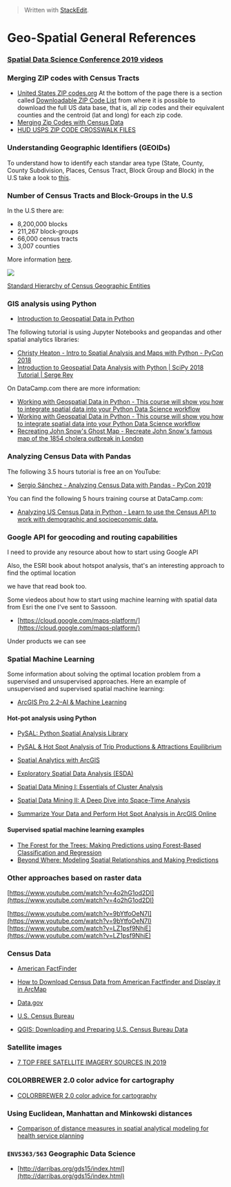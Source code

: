 


> Written with [StackEdit](https://stackedit.io/).
# Geo-Spatial General References

### [Spatial Data Science Conference 2019 videos](https://spatial-data-science-conference.com/2019/index.html#2019videos)

### Merging ZIP codes with Census Tracts

- [United States ZIP codes.org](https://www.unitedstateszipcodes.org/) At the bottom of the page there is a section called   [Downloadable ZIP Code List](https://www.unitedstateszipcodes.org/zip-code-database/) from where it is possible to download the full US data base, that is, all zip codes and their equivalent counties and the centroid (lat and long) for each zip code.
- [Merging Zip Codes with Census Data](https://verstaresearch.com/blog/merging-zip-codes-with-census-data/)
- [HUD USPS ZIP CODE CROSSWALK FILES](https://www.huduser.gov/portal/datasets/usps_crosswalk.html#data)

### Understanding Geographic Identifiers (GEOIDs)

To understand how to identify each standar area type (State, County, County Subdivision, 
Places, Census Tract, Block Group and Block) in the U.S take a look to [this](https://www.census.gov/programs-surveys/geography/guidance/geo-identifiers.html).

### Number of Census Tracts and Block-Groups in the U.S

In the U.S there are:

- 8,200,000 blocks
- 211,267 block-groups
- 66,000 census tracts
- 3,007 counties

More information [here]([https://current360.com/research-101-census-tracts-vs-census-block-groups/](https://current360.com/research-101-census-tracts-vs-census-block-groups/)).

![](https://current360.com/wp-content/uploads/2011/09/research101.jpg)

[Standard Hierarchy of Census Geographic Entities](https://www2.census.gov/geo/pdfs/reference/geodiagram.pdf?#)

### GIS analysis using Python

- [Introduction to Geospatial Data in Python](https://www.datacamp.com/community/tutorials/geospatial-data-python)

The following tutorial is using Jupyter Notebooks and geopandas and other spatial analytics libraries:
- [Christy Heaton - Intro to Spatial Analysis and Maps with Python - PyCon 2018](https://www.youtube.com/watch?v=uRvTeK5Ndq8)
- [Introduction to Geospatial Data Analysis with Python | SciPy 2018 Tutorial | Serge Rey](https://www.youtube.com/watch?v=kJXUUO5M4ok)

On DataCamp.com there are more information:

- [Working with Geospatial Data in Python - This course will show you how to integrate spatial data into your Python Data Science workflow](https://www.datacamp.com/courses/working-with-geospatial-data-in-python)
- [Working with Geospatial Data in Python - This course will show you how to integrate spatial data into your Python Data Science workflow](https://www.datacamp.com/courses/working-with-geospatial-data-in-python)
- [Recreating John Snow's Ghost Map - Recreate John Snow's famous map of the 1854 cholera outbreak in London](https://www.datacamp.com/projects/132)

### Analyzing Census Data with Pandas
The following 3.5 hours tutorial is free an on YouTube: 
- [Sergio Sánchez - Analyzing Census Data with Pandas - PyCon 2019](https://youtu.be/sGtCgYWzOV4)

You can find the  following 5 hours training course at DataCamp.com:
- [Analyzing US Census Data in Python - Learn to use the Census API to work with demographic and socioeconomic data.](https://www.datacamp.com/courses/analyzing-us-census-data-in-python)

### Google API for geocoding and routing capabilities

I need to provide any resource about how to start using Google API

Also, the ESRI book about hotspot analysis, that's an interesting approach to find the optimal location

we have that read book too.

Some viedeos about how to start using machine learning with spatial data from Esri the one I've sent to Sassoon.

- [https://cloud.google.com/maps-platform/](https://cloud.google.com/maps-platform/)

Under products we can see 

### Spatial Machine Learning

Some information about solving the optimal location problem from a supervised and unsupervised approaches.  Here an example of unsupervised and supervised spatial machine learning:

- [ArcGIS Pro 2.2–AI & Machine Learning ](https://www.youtube.com/watch?v=KCkGif6wSMo)

#### Hot-pot analysis using Python

- [PySAL: Python Spatial Analysis Library](https://pysal.readthedocs.io/en/latest/)
- [PySAL & Hot Spot Analysis of Trip Productions & Attractions Equilibrium](https://www.linkedin.com/pulse/pysal-hot-spot-analysis-trip-productions-attractions-sardari-gisp/)

- [Spatial Analytics with ArcGIS](mazon.com/Spatial-Analytics-ArcGIS-Eric-Pimpler/dp/1787122581/ref=sr_1_6?keywords=arcgis+spatial+analysis&qid=1569253556&s=gateway&sr=8-6)
- [Exploratory Spatial Data Analysis (ESDA)](http://darribas.org/gds_scipy16/ipynb_md/04_esda.html)
- [Spatial Data Mining I: Essentials of Cluster Analysis](https://www.youtube.com/watch?v=qQNOlfOYtyw)
- [Spatial Data Mining II: A Deep Dive into Space-Time Analysis](https://www.youtube.com/watch?v=0aV6HHwJuo4)
- [Summarize Your Data and Perform Hot Spot Analysis in ArcGIS Online](https://youtu.be/UdlrmWJDQ-E)

#### Supervised spatial machine learning examples
- [The Forest for the Trees: Making Predictions using Forest-Based Classification and Regression](https://www.youtube.com/watch?v=kDAL2mKnae8&list=PLaPDDLTCmy4bcqd8fyG4RBCydi-bktLic&index=9)
- [Beyond Where: Modeling Spatial Relationships and Making Predictions](https://youtu.be/ob18SuuAJGI)

### Other approaches based on raster data

[https://www.youtube.com/watch?v=4o2hG1od2DI](https://www.youtube.com/watch?v=4o2hG1od2DI)

[https://www.youtube.com/watch?v=9bYtfoOeN7I](https://www.youtube.com/watch?v=9bYtfoOeN7I)
[https://www.youtube.com/watch?v=LZ1psf9NhiE](https://www.youtube.com/watch?v=LZ1psf9NhiE) 

### Census Data

- [American FactFinder](https://factfinder.census.gov/faces/nav/jsf/pages/index.xhtml)

- [How to Download Census Data from American Factfinder and Display it in ArcMap](https://libraries.mit.edu/files/gis/factfinder.pdf)
- [Data.gov](https://www.data.gov/)
- [U.S. Census Bureau](https://www.census.gov/)
- [QGIS: Downloading and Preparing U.S. Census Bureau Data](http://lib.dr.iastate.edu/cgi/viewcontent.cgi?article=1131&context=extension_pubs)

### Satellite images

- [7 TOP FREE SATELLITE IMAGERY SOURCES IN 2019](https://eos.com/blog/7-top-free-satellite-imagery-sources-in-2019/)

### COLORBREWER  2.0 color advice for cartography

- [COLORBREWER  2.0 color advice for cartography](http://colorbrewer2.org/#type=sequential&scheme=BuGn&n=3)

### Using Euclidean, Manhattan and Minkowski distances

- [Comparison of distance measures in spatial analytical modeling for health service planning](https://www.ncbi.nlm.nih.gov/pmc/articles/PMC2781002/)

### `ENVS363/563` Geographic Data Science
- [http://darribas.org/gds15/index.html](http://darribas.org/gds15/index.html)
<!--stackedit_data:
eyJoaXN0b3J5IjpbLTU1MDY4ODY1MiwtMTM5NjQwNTUzMSwtMT
QyMzMyMDAzMCwxNDU5MDExMDcsLTU2MDQ1NTE4MiwtOTMyNjU4
OTMxLC0xNTgxMzA4MzcyLC0xMzQ4Mjc1Mjc3LDkyOTI2MDIzOS
wxMTkxNjA4MzUzLC0yNzAzOTg1MTAsLTg5NzM4NjkxNywtMTA5
NTcxNzA0MCwyMDk0OTg1MTE2LC0yMDgyMzI2ODIwLDQxODc1OD
g0NSwxNDAyNTQwMDAwLC0xNTIyNzEwNjYwLC0xNjEzOTgzMzc0
LC0yNDA0MzQ0NDVdfQ==
-->